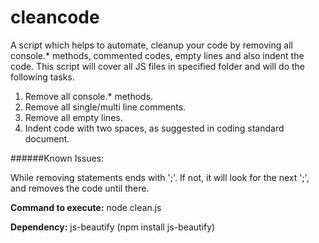 # cleancode
A script which helps to automate, cleanup your code by removing all console.* methods, commented codes, empty lines and also indent the code.
This script will cover all JS files in specified folder and will do the following tasks.

1.	Remove all console.* methods.
2.	Remove all single/multi line comments.
3.	Remove all empty lines.
4.	Indent code with two spaces, as suggested in coding standard document.

######Known Issues:

While removing statements ends with ';'.
If not, it will look for the next ';', and removes the code until there.

**Command to execute:** node clean.js

**Dependency:** js-beautify (npm install js-beautify)



